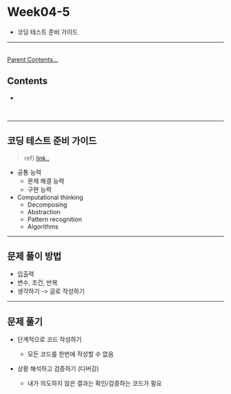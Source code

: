 # Week04-5
-   코딩 테스트 준비 가이드

<link rel="stylesheet" href="../../css/my_style.css">

-----

<br>[Parent Contents...](../../../README.md/#til-today-i-learned)

## Contents
- []()

<br>

-----

## 코딩 테스트 준비 가이드
>   ref) [link..](https://www.notion.so/hg-edu/9dcec42c6e934940968d53e51488e38a)
-   공통 능력
    +   문제 해결 능력
    +   구현 능력
-   Computational thinking
    +   Decomposing
    +   Abstraction
    +   Pattern recognition
    +   Algorithms

-----

## 문제 풀이 방법
-   입출력
-   변수, 조건, 반복
-   생각하기 -> 글로 작성하기

-----

## 문제 풀기
-   단계적으로 코드 작성하기
    +   <span id="s_blue">모</span><span class="s_red">든</span> 코드를 한번에 작성할 수 없음

-   상황 해석하고 검증하기 (디버깅)
    +   <span>내가 의도하지 않은 결과는 확인/검증하는 코드가 필요